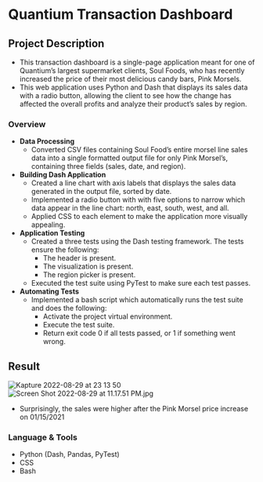 # Quantium Transaction Dashboard

## **Project Description**
- This transaction dashboard is a single-page application meant for one of Quantium’s largest supermarket clients, Soul Foods, who has recently increased the price of their most delicious candy bars, Pink Morsels.
- This web application uses Python and Dash that displays its sales data with a radio button, allowing the client to see how the change has affected the overall profits and analyze their product’s sales by region.

### **Overview**

- **Data Processing**
  - Converted CSV files containing Soul Food’s entire morsel line sales data into a single formatted output file for only Pink Morsel’s, containing three fields (sales, date, and region).
- **Building Dash Application**
  - Created a line chart with axis labels that displays the sales data generated in the output file, sorted by date.
  - Implemented a radio button with with five options to narrow which data appear in the line chart: north, east, south, west, and all.
  - Applied CSS to each element to make the application more visually appealing.
- **Application Testing**
    - Created a three tests using the Dash testing framework. The tests ensure the following:
      - The header is present.
      - The visualization is present.
      - The region picker is present.
    - Executed the test suite using PyTest to make sure each test passes.
- **Automating Tests**
  - Implemented a bash script which automatically runs the test suite and does the following:
    - Activate the project virtual environment.
    - Execute the test suite.
    - Return exit code 0 if all tests passed, or 1 if something went wrong.

## Result
![Kapture 2022-08-29 at 23 13 50](https://user-images.githubusercontent.com/94224903/187363392-509cf841-c2d1-42db-a468-249be0cd740c.gif)
![Screen Shot 2022-08-29 at 11.17.51 PM.jpg](https://s3-us-west-2.amazonaws.com/secure.notion-static.com/14cf73fd-7583-42c4-add5-6d64d72012c1/Screen_Shot_2022-08-29_at_11.17.51_PM.jpg)
- Surprisingly, the sales were higher after the Pink Morsel price increase on 01/15/2021

### Language **& Tools**

- Python (Dash, Pandas, PyTest)
- CSS
- Bash




